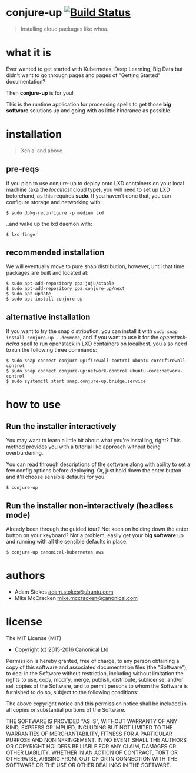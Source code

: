 # conjure-up [![Build Status](https://travis-ci.org/conjure-up/conjure-up.svg?branch=master)](https://travis-ci.org/conjure-up/conjure-up)
> Installing cloud packages like whoa.

# what it is

Ever wanted to get started with Kubernetes, Deep Learning, Big Data but didn't want
to go through pages and pages of "Getting Started" documentation?

Then **conjure-up** is for you!

This is the runtime application for processing spells to get those **big software**
solutions up and going with as little hindrance as possible.

# installation

> Xenial and above

## pre-reqs

If you plan to use conjure-up to deploy onto LXD containers on your local
machine (aka the _localhost_ cloud type), you will need to set up LXD
beforehand, as this requires **sudo**. If you haven't done that, you can configure
storage and networking with:
```
$ sudo dpkg-reconfigure -p medium lxd
```

..and wake up the lxd daemon with:

```
$ lxc finger
```

## recommended installation
We will eventually move to pure snap distribution, however, until that time
packages are built and located at:

```
$ sudo apt-add-repository ppa:juju/stable
$ sudo apt-add-repository ppa:conjure-up/next
$ sudo apt update
$ sudo apt install conjure-up
```

## alternative installation
If you want to try the snap distribution, you can install it with `sudo snap install conjure-up --devmode`,
and if you want to use it for the _openstack-nclxd_ spell to run openstack in LXD containers on localhost,
you also need to run the following three commands:

```
$ sudo snap connect conjure-up:firewall-control ubuntu-core:firewall-control
$ sudo snap connect conjure-up:network-control ubuntu-core:network-control
$ sudo systemctl start snap.conjure-up.bridge.service
```

# how to use

## Run the installer interactively

You may want to learn a little bit about what you're installing, right? This
method provides you with a tutorial like approach without being overburdening.

You can read through descriptions of the software along with ability to set a
few config options before deploying. Or, just hold down the enter button and
it'll choose sensible defaults for you.

```
$ conjure-up
```

## Run the installer non-interactively (headless mode)

Already been through the guided tour? Not keen on holding down the enter button
on your keyboard? Not a problem, easily get your **big software** up and running
with all the sensible defaults in place.

```
$ conjure-up canonical-kubernetes aws
```

# authors

* Adam Stokes <adam.stokes@ubuntu.com>
* Mike McCracken <mike.mccracken@canonical.com>

# license

The MIT License (MIT)

* Copyright (c) 2015-2016 Canonical Ltd.

Permission is hereby granted, free of charge, to any person obtaining a copy
of this software and associated documentation files (the "Software"), to deal
in the Software without restriction, including without limitation the rights
to use, copy, modify, merge, publish, distribute, sublicense, and/or sell
copies of the Software, and to permit persons to whom the Software is
furnished to do so, subject to the following conditions:

The above copyright notice and this permission notice shall be included in
all copies or substantial portions of the Software.

THE SOFTWARE IS PROVIDED "AS IS", WITHOUT WARRANTY OF ANY KIND, EXPRESS OR
IMPLIED, INCLUDING BUT NOT LIMITED TO THE WARRANTIES OF MERCHANTABILITY,
FITNESS FOR A PARTICULAR PURPOSE AND NONINFRINGEMENT. IN NO EVENT SHALL THE
AUTHORS OR COPYRIGHT HOLDERS BE LIABLE FOR ANY CLAIM, DAMAGES OR OTHER
LIABILITY, WHETHER IN AN ACTION OF CONTRACT, TORT OR OTHERWISE, ARISING FROM,
OUT OF OR IN CONNECTION WITH THE SOFTWARE OR THE USE OR OTHER DEALINGS IN
THE SOFTWARE.
